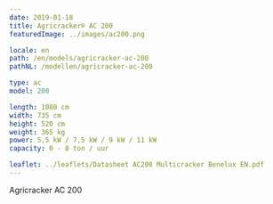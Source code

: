 ```yaml
---
date: 2019-01-18
title: Agricracker® AC 200
featuredImage: ../images/ac200.png

locale: en
path: /en/models/agricracker-ac-200
pathNL: /modellen/agricracker-ac-200

type: ac
model: 200

length: 1080 cm 
width: 735 cm
height: 520 cm
weight: 365 kg
power: 5,5 kW / 7,5 kW / 9 kW / 11 kW
capacity: 0 - 8 ton / uur

leaflet: ../leaflets/Datasheet AC200 Multicracker Benelux EN.pdf
---
```

Agricracker AC 200